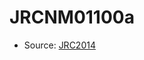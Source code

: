 <a name="material" />

# JRCNM01100a
<script type="application/ld+json">
  {
    "@context": "https://schema.org/",
    "@type": "ChemicalSubstance",
    "http://purl.org/dc/terms/conformsTo":
      {
        "@type": "CreativeWork",
        "@id": "https://bioschemas.org/profiles/ChemicalSubstance/0.4-RELEASE/"
      },
    "@id": "https://egonw.github.io/nanowiki/nanowiki376.html#material",
    "name": "JRCNM01100a",
    "sameAs": "http://127.0.0.1/mediawiki/index.php/Special:URIResolver/JRCNM01100a"
  }
</script>


* Source: [JRC2014](http://127.0.0.1/mediawiki/index.php/Special:URIResolver/JRC2014)
